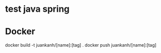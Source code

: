 # test java spring


# Docker

docker build -t juankanh/[name]:[tag] . 
docker push juankanh/[name]:[tag]